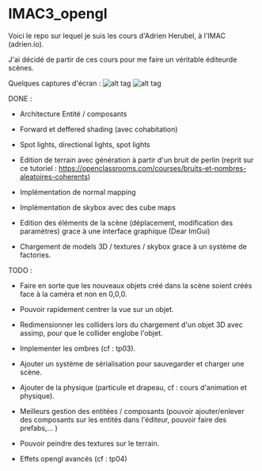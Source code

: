 # IMAC3_opengl

Voici le repo sur lequel je suis les cours d'Adrien Herubel, à l'IMAC (adrien.io). 

J'ai décidé de partir de ces cours pour me faire un véritable éditeurde scènes.

Quelques captures d'écran : 
![alt tag](/../td2-assimp/example_01.jpg?raw=true "example 01")
![alt tag](/../td2-assimp/example_02.jpg?raw=true "example 02")

DONE : 

- Architecture Entité / composants

- Forward et deffered shading (avec cohabitation)

- Spot lights, directional lights, spot lights

- Edition de terrain avec génération à partir d'un bruit de perlin (reprit sur ce tutoriel : https://openclassrooms.com/courses/bruits-et-nombres-aleatoires-coherents)

- Implémentation de normal mapping

- Implémentation de skybox avec des cube maps

- Edition des éléments de la scène (déplacement, modification des paramètres) grace à une interface graphique (Dear ImGui)

- Chargement de models 3D / textures / skybox grace à un système de factories. 


TODO : 

- Faire en sorte que les nouveaux objets créé dans la scène soient créés face à la caméra et non en 0,0,0. 

- Pouvoir rapidement centrer la vue sur un objet.

- Redimensionner les colliders lors du chargement d'un objet 3D avec assimp, pour que le collider englobe l'objet.

- Implementer les ombres (cf : tp03).

- Ajouter un système de sérialisation pour sauvegarder et charger une scène. 

- Ajouter de la physique (particule et drapeau, cf : cours d'animation et physique).

- Meilleurs gestion des entitées / composants (pouvoir ajouter/enlever des composants sur les entités dans l'éditeur, pouvoir faire des prefabs,... )

- Pouvoir peindre des textures sur le terrain.

- Effets opengl avancés (cf : tp04)
